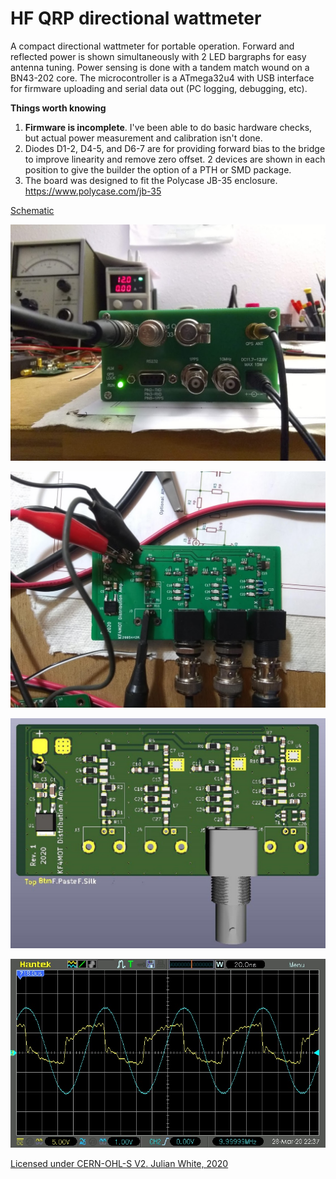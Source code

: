 # HF QRP directional wattmeter
A compact directional wattmeter for portable operation. Forward and reflected power is shown simultaneously with 2 LED bargraphs for easy antenna tuning.
Power sensing is done with a tandem match wound on a BN43-202 core. The microcontroller is a ATmega32u4 with USB interface for firmware uploading and serial data out (PC logging, debugging, etc).


**Things worth knowing**

1. **Firmware is incomplete**. I've been able to do basic hardware checks, but actual power measurement and calibration isn't done.
1. Diodes D1-2, D4-5, and D6-7 are for providing forward bias to the bridge to improve linearity and remove zero offset. 2 devices are shown in each position to give the builder the option of a PTH or SMD package.
1. The board was designed to fit the Polycase JB-35 enclosure. https://www.polycase.com/jb-35


[Schematic](https://github.com/kf4mot/qrp-wattmeter/blob/master/hardware/qrp_wattmeter.pdf)

![Complete](https://github.com/kf4mot/10mhz_distributor/blob/master/images/finished-gpsdo.jpg "Complete")

![BoardTop](https://github.com/kf4mot/10mhz_distributor/blob/master/images/board-assy-top.jpg "Board Top")

![BoardTop 3D](https://github.com/kf4mot/10mhz_distributor/blob/master/images/10mhz_distributor-3d-view.jpg "Board Top 3D")

![](https://github.com/kf4mot/10mhz_distributor/blob/master/images/scope-in-out-10mhz.jpg "Input vs. Output")

[Licensed under CERN-OHL-S V2. Julian White, 2020](https://www.ohwr.org/project/cernohl/wikis/home)

